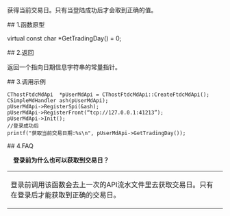 <p>获得当前交易日。只有当登陆成功后才会取到正确的值。</p>
<span class="anchor" id="68801ab6-adb9-4b9a-8be6-70d8f33707ba"></span>
## 1.函数原型
<p>virtual const char *GetTradingDay() = 0;</p>
<span class="anchor" id="cb22addd-2630-474d-a02f-a8ae83be7932"></span>
## 2.返回
<p>返回一个指向日期信息字符串的常量指针。</p>
<span class="anchor" id="972ad334-cea9-4762-b823-e74c9b6d8322"></span>
## 3.调用示例
<pre><code>CThostFtdcMdApi  *pUserMdApi = CThostFtdcMdApi::CreateFtdcMdApi();
CSimpleMdHandler ash(pUserMdApi);
pUserMdApi-&gt;RegisterSpi(&amp;ash);
pUserMdApi-&gt;RegisterFront(“tcp://127.0.0.1:41213”);
pUserMdApi-&gt;Init();
//登录成功后
printf("获取当前交易日期:%s\n", pUserMdApi-&gt;GetTradingDay());
</code></pre>
<span class="anchor" id="308424ac-9972-4420-9f24-4ffbcb2235ed"></span>
## 4.FAQ
<p><div class="region_i" id=""><p class="region_header" id="region_header_1" style="padding-left: 1em;font-weight : bold;text-indent: 0px;text-align: left;">登录前为什么也可以获取到交易日？</p><div class="region_panel" id="region_panel_1" style="display:block;"><table><tr><td>
<p>登录前调用该函数会去上一次的API流水文件里去获取交易日。只有在登录后才能获取到正确的交易日。</p>
</td></tr></table>
</div><p class="region_tail" id="region_tail_1" style="border-top-color:transparent;border-bottom-width:0;"></p></div></p>
